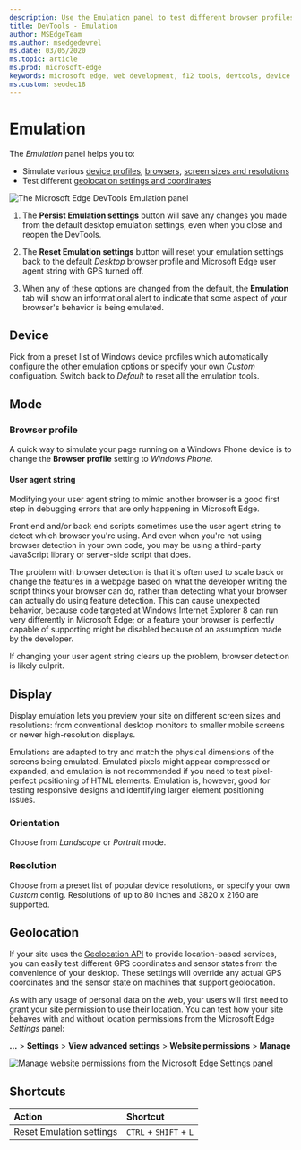 ```yaml
---
description: Use the Emulation panel to test different browser profiles, screen sizes and resolutions, and GPS location coordinates
title: DevTools - Emulation
author: MSEdgeTeam
ms.author: msedgedevrel
ms.date: 03/05/2020
ms.topic: article
ms.prod: microsoft-edge
keywords: microsoft edge, web development, f12 tools, devtools, device emulation, responsive design, geolocation, resolution
ms.custom: seodec18
---
```


# Emulation

The *Emulation* panel helps you to:
 - Simulate various [device profiles](#device), [browsers](#browser-profile), [screen sizes and resolutions](#display)
 - Test different [geolocation settings and coordinates](#geolocation)

![The Microsoft Edge DevTools Emulation panel](./media/emulation.png)

1. The **Persist Emulation settings** button will save any changes you made from the default desktop emulation settings, even when you close and reopen the DevTools. 

2. The **Reset Emulation settings** button will reset your emulation settings back to the default *Desktop* browser profile and Microsoft Edge user agent string with GPS turned off.

3. When any of these options are changed from the default, the **Emulation** tab will show an informational alert to indicate that some aspect of your browser's behavior is being emulated.

## Device

Pick from a preset list of Windows device profiles which  automatically configure the other emulation options or specify your own *Custom* configuation. Switch back to *Default* to reset all the emulation tools.

## Mode

### Browser profile
A quick way to simulate your page running on a Windows Phone device is to change the **Browser profile** setting to *Windows Phone*.

#### User agent string

Modifying your user agent string to mimic another browser is a good first step in debugging errors that are only happening in Microsoft Edge. 

Front end and/or back end scripts sometimes use the user agent string  to detect which browser you're using. And even when you're not using browser detection in your own code, you may be using a third-party JavaScript library or server-side script that does.

The problem with browser detection is that it's often used to scale back or change the features in a webpage based on what the developer writing the script thinks your browser can do, rather than detecting what your browser can actually do using feature detection. This can cause unexpected behavior, because code targeted at Windows Internet Explorer 8 can run very differently in Microsoft Edge; or a feature your browser is perfectly capable of supporting might be disabled because of an assumption made by the developer.

If changing your user agent string clears up the problem, browser detection is likely culprit.

## Display

Display emulation lets you preview your site on different screen sizes and resolutions: from conventional desktop monitors to smaller mobile screens or newer high-resolution displays.

Emulations are adapted to try and match the physical dimensions of the screens being emulated. Emulated pixels might appear compressed or expanded, and emulation is not recommended if you need to test pixel-perfect positioning of HTML elements. Emulation is, however, good for testing responsive designs and identifying larger element positioning issues.

### Orientation

Choose from *Landscape* or *Portrait* mode.

### Resolution

Choose from a preset list of popular device resolutions, or specify your own *Custom* config. Resolutions of up to 80 inches and 3820 x 2160 are supported.

## Geolocation

If your site uses the [Geolocation API](https://developer.mozilla.org/docs/Web/API/Geolocation/Using_geolocation) to provide location-based services, you can easily test different GPS coordinates and sensor states from the convenience of your desktop. These settings will override any actual GPS coordinates and the sensor state on machines that support geolocation. 

As with any usage of personal data on the web, your users will first need to grant your site permission to use their location. You can test how your site behaves with and without location permissions from the Microsoft Edge *Settings* panel:

**...** > **Settings** > **View advanced settings** > **Website permissions** > **Manage**

![Manage website permissions from the Microsoft Edge Settings panel](./media/settings_manage_permissions.png)

## Shortcuts

| Action                   | Shortcut               |
|:-------------------------|:-----------------------|
| Reset Emulation settings | `CTRL` + `SHIFT` + `L` |

